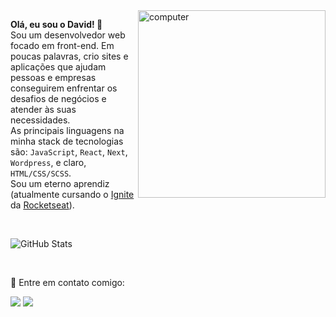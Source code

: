 <img src="https://raw.githubusercontent.com/MicaelliMedeiros/micaellimedeiros/master/image/computer-illustration.png" min-width="300px" max-width="300px" width="300px" align="right" alt="computer">

<p align="left">
  <strong>Olá, eu sou o David! 👋</strong>
  <br>
  Sou um desenvolvedor web focado em front-end. Em poucas palavras, crio sites e aplicações que ajudam pessoas e empresas conseguirem enfrentar os desafios de negócios e atender às suas necessidades.
  <br>
  As principais linguagens na minha stack de tecnologias são: <code>JavaScript</code>, <code>React</code>, <code>Next</code>, <code>Wordpress</code>, e claro, <code>HTML/CSS/SCSS</code>.
  <br>
  Sou um eterno aprendiz (atualmente cursando o <a href="https://lp.rocketseat.com.br/ignite">Ignite</a> da <a href="https://www.rocketseat.com.br/">Rocketseat</a>). 
</p>

<br>

![GitHub Stats](https://github-readme-stats.vercel.app/api?username=artagnandev&show_icons=true)

<br>

<p align="left">
  💌 Entre em contato comigo:
</p>

<p align="left">
  <a href="mailto:davidartagnan619@gmail.com" alt="Gmail">
  <img src="https://img.shields.io/badge/-Gmail-FF0000?style=flat-square&labelColor=FF0000&logo=gmail&logoColor=white&link=LINK-DO-SEU-EMAIL" /></a>

  <a href="https://www.linkedin.com/in/david-artagnan/" alt="Linkedin">
  <img src="https://img.shields.io/badge/-Linkedin-0e76a8?style=flat-square&logo=Linkedin&logoColor=white&link=LINK-DO-SEU-LINKEDIN" /></a>
</p>  
